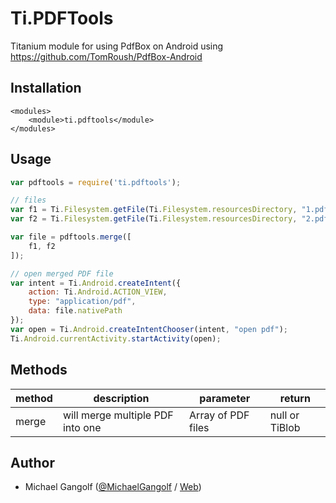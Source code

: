 # Ti.PDFTools

Titanium module for using PdfBox on Android using <a href="https://github.com/TomRoush/PdfBox-Android">https://github.com/TomRoush/PdfBox-Android</a>


## Installation

```
<modules>
    <module>ti.pdftools</module>
</modules>
```

## Usage

```javascript
var pdftools = require('ti.pdftools');

// files
var f1 = Ti.Filesystem.getFile(Ti.Filesystem.resourcesDirectory, "1.pdf");
var f2 = Ti.Filesystem.getFile(Ti.Filesystem.resourcesDirectory, "2.pdf");

var file = pdftools.merge([
	f1, f2
]);

// open merged PDF file
var intent = Ti.Android.createIntent({
    action: Ti.Android.ACTION_VIEW,
    type: "application/pdf",
    data: file.nativePath
});
var open = Ti.Android.createIntentChooser(intent, "open pdf");
Ti.Android.currentActivity.startActivity(open);
```

## Methods

<table>
<thead>
<tr>
<th>method</th>
<th>description</th>
<th>parameter</th>
<th>return</th>
</tr>
</thead>
<tr>
<td>merge</td>
<td>will merge multiple PDF into one</td>
<td>Array of PDF files</td>
<td>null or TiBlob</td>
</tr>
</table>



## Author

* Michael Gangolf (<a href="https://github.com/m1ga">@MichaelGangolf</a> / <a href="https://www.migaweb.de">Web</a>)
